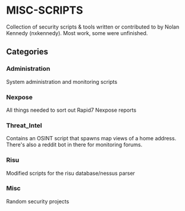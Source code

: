 # MISC-SCRIPTS
Collection of security scripts & tools written or contributed to by Nolan Kennedy (nxkennedy). Most work, some were unfinished.



## Categories

### Administration
System administration and monitoring scripts

### Nexpose
All things needed to sort out Rapid7 Nexpose reports

### Threat_Intel
Contains an OSINT script that spawns map views of a home address. There's also a reddit bot in there for monitoring forums.

### Risu
Modified scripts for the risu database/nessus parser

### Misc
Random security projects
